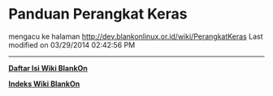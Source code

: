 # Panduan Perangkat Keras
mengacu ke halaman ​http://dev.blankonlinux.or.id/wiki/PerangkatKeras
Last modified on 03/29/2014 02:42:56 PM
 
---
[**Daftar Isi Wiki BlankOn**](/DaftarIsi/README.md)
 
[**Indeks Wiki BlankOn**](/Indeks.md)

